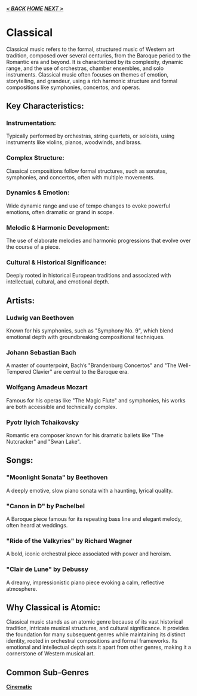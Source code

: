 ##### [< BACK](../world/world.md) [HOME](../index.md) [NEXT >](../electronic/electronic.md)
# Classical

Classical music refers to the formal, structured music of Western art tradition, composed over several centuries, from the Baroque period to the Romantic era and beyond. It is characterized by its complexity, dynamic range, and the use of orchestras, chamber ensembles, and solo instruments. Classical music often focuses on themes of emotion, storytelling, and grandeur, using a rich harmonic structure and formal compositions like symphonies, concertos, and operas.

## Key Characteristics:

### Instrumentation:

Typically performed by orchestras, string quartets, or soloists, using instruments like violins, pianos, woodwinds, and brass.

### Complex Structure:

Classical compositions follow formal structures, such as sonatas, symphonies, and concertos, often with multiple movements.

### Dynamics & Emotion:

Wide dynamic range and use of tempo changes to evoke powerful emotions, often dramatic or grand in scope.

### Melodic & Harmonic Development:

The use of elaborate melodies and harmonic progressions that evolve over the course of a piece.

### Cultural & Historical Significance:

Deeply rooted in historical European traditions and associated with intellectual, cultural, and emotional depth.

## Artists:

### Ludwig van Beethoven

Known for his symphonies, such as "Symphony No. 9", which blend emotional depth with groundbreaking compositional techniques.

### Johann Sebastian Bach

A master of counterpoint, Bach’s "Brandenburg Concertos" and "The Well-Tempered Clavier" are central to the Baroque era.

### Wolfgang Amadeus Mozart

Famous for his operas like "The Magic Flute" and symphonies, his works are both accessible and technically complex.

### Pyotr Ilyich Tchaikovsky

Romantic era composer known for his dramatic ballets like "The Nutcracker" and "Swan Lake".

## Songs:

### "Moonlight Sonata" by Beethoven

A deeply emotive, slow piano sonata with a haunting, lyrical quality.

### "Canon in D" by Pachelbel

A Baroque piece famous for its repeating bass line and elegant melody, often heard at weddings.

### "Ride of the Valkyries" by Richard Wagner

A bold, iconic orchestral piece associated with power and heroism.

### "Clair de Lune" by Debussy

A dreamy, impressionistic piano piece evoking a calm, reflective atmosphere.

## Why Classical is Atomic:

Classical music stands as an atomic genre because of its vast historical tradition, intricate musical structures, and cultural significance. It provides the foundation for many subsequent genres while maintaining its distinct identity, rooted in orchestral compositions and formal frameworks. Its emotional and intellectual depth sets it apart from other genres, making it a cornerstone of Western musical art.

## Common Sub-Genres
**[Cinematic](subgenres/cinematic.md)**